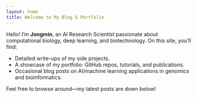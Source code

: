 ```yaml
---
layout: home
title: Welcome to My Blog & Portfolio
---
```


Hello! I’m **Jongmin**, an AI Research Scientist passionate about computational biology, deep learning, and biotechnology. On this site, you’ll find:

- Detailed write-ups of my side projects.  
- A showcase of my portfolio: GitHub repos, tutorials, and publications.  
- Occasional blog posts on AI/machine learning applications in genomics and bioinformatics.

Feel free to browse around—my latest posts are down below!  

<!--
* This blog is updated from https://chadbaldwin.net/2021/03/14/how-to-build-a-sql-blog.html

Instruction
* run `bundle exec jekyll serve --livereload`
* navigate to http://localhost:4000
* git commit and push
-->